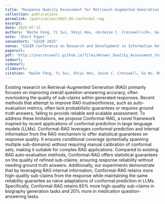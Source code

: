 ```yaml
---
title: "Response Quality Assessment for Retrieval-Augmented Generation via Conditional Conformal Factuality"
collection: publications
permalink: /publication/2025-05-conformal-rag
excerpt: 
date: 2025-07-13
authors: 'Naihe Feng, Yi Sui, Shiyi Hou, <b>Jesse C. Cresswell</b>, Ga Wu'
note: 'Short Paper'
venueshort: 'SIGIR 2025'
venue: 'SIGIR Conference on Research and Development in Information Retrieval 2025'
paperurl:
pdf: 'http://jescresswell.github.io/files/Answer_Quality_Assessment_for_Retrieval_Augmented_Generation_via_Kernalized_Conformal_Factuality.pdf'
codeurl:
videourl:
slidesurl:
citation: 'Naihe Feng, Yi Sui, Shiyi Hou, Jesse C. Cresswell, Ga Wu. Response Quality Assessment for Retrieval-Augmented Generation via Conditional Conformal Factuality. SIGIR 2025'
---
```

Existing research on Retrieval-Augmented Generation (RAG) primarily focuses on improving overall question-answering accuracy, often overlooking the quality of sub-claims within generated responses. Recent methods that attempt to improve RAG trustworthiness, such as auto-evaluation metrics, often lack probabilistic guarantees or requires ground truth answers, failing to provide reliable and scalable assessment. To address these limitations, we propose Conformal-RAG, a novel framework inspired by recent applications of conformal prediction in large language models (LLMs). Conformal-RAG leverages conformal prediction and internal information from the RAG mechanism to offer statistical guarantees on response quality. It ensures conditional coverage (potentially spanning multiple sub-domains) without requiring manual calibration of conformal sets, making it suitable for complex RAG applications. Compared to existing RAG auto-evaluation methods, Conformal-RAG offers statistical guarantees on the quality of refined sub-claims, ensuring response reliability without needing ground truth answers. Additionally, our experiments demonstrate that by leveraging RAG internal information, Conformal-RAG retains more high-quality sub-claims from the response while maintaining the same reliability guarantee as naïve adaptations of conformal prediction in LLMs. Specifically, Conformal-RAG retains 60% more high-quality sub-claims in biography generation tasks and 20% more in medication question-answering tasks.
